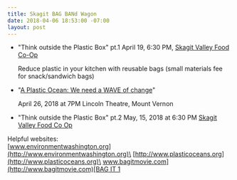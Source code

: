 ```yaml
---
title: Skagit BAG BANd Wagon
date: 2018-04-06 18:53:00 -07:00
layout: post
---
```


* "Think outside the Plastic Box" pt.1
  April 19, 6:30 PM, [Skagit Valley Food Co-Op](http://www.skagitfoodcoop.com/)

  Reduce plastic in your kitchen with reusable bags (small materials fee for snack/sandwich bags)


* "[A Plastic Ocean: We need a WAVE of change](http://www.lincolntheatre.org/film/plastic-ocean-we-need-wave-change)"

  April 26, 2018 at 7PM
  Lincoln Theatre, Mount Vernon

* "Think outside the Plastic Box" pt.2
  May, 15, 2018 at 6:30 PM
  [Skagit Valley Food Co
  Op](http://www.skagitfoodcoop.com/)

Helpful websites:\
[www.environmentwashington.org](http://www.environmentwashington.org)\
[http://www.plasticoceans.org](http://www.plasticoceans.org)\
[www.bagitmovie.com](http://www.bagitmovie.com)[BAG IT 1](https://www.youtube.com/watch?v=Km-CYcf2ags&list=PLiQmjwY1e5icKM_1j9VMX7u5y5fgpvNOj)
